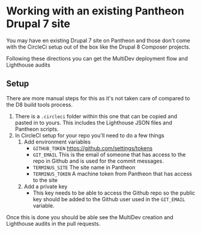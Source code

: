 # Working with an existing Pantheon Drupal 7 site

You may have en existing Drupal 7 site on Pantheon and those don't come with the CircleCi setup out of the box like the Drupal 8 Composer projects.

Following these directions you can get the MultiDev deployment flow and Lighthouse audits 

## Setup

There are more manual steps for this as it's not taken care of compared to the D8 build tools process.

1. There is a `.circleci` folder within this one that can be copied and pasted in to yours. This includes the Lighthouse JSON files and Pantheon scripts.
2. In CircleCI setup for your repo you'll need to do a few things
    1. Add environment variables
        * `GITHUB_TOKEN` https://github.com/settings/tokens
        * `GIT_EMAIL` This is the email of someone that has access to the repo in Github and is used for the commit messages.
        * `TERMINUS_SITE` The site name in Pantheon
        * `TERMINUS_TOKEN` A machine token from Pantheon that has access to the site
    2. Add a private key   
        * This key needs to be able to access the Github repo so the public key should be added to the Github user used in the `GIT_EMAIL` variable.
    
Once this is done you should be able see the MultiDev creation and Lighthouse audits in the pull requests.

        

 
